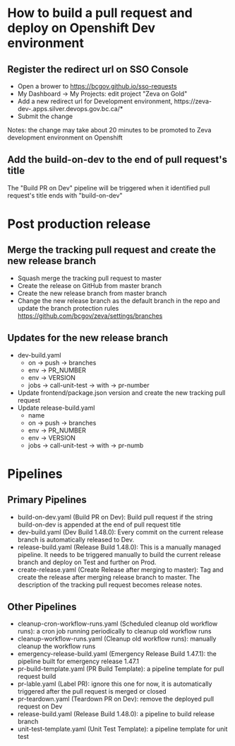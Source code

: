 # How to build a pull request and deploy on Openshift Dev environment

## Register the redirect url on SSO Console

* Open a brower to https://bcgov.github.io/sso-requests
* My Dashboard -> My Projects: edit project "Zeva on Gold"
* Add a new redirect url for Development environment, https://zeva-dev-<pr number>.apps.silver.devops.gov.bc.ca/*
* Submit the change

Notes: the change may take about 20 minutes to be promoted to Zeva development environment on Openshift

## Add the build-on-dev to the end of pull request's title

The "Build PR on Dev" pipeline will be triggered when it identified pull request's title ends with "build-on-dev"

# Post production release

## Merge the tracking pull request and create the new release branch

* Squash merge the tracking pull request to master
* Create the release on GitHub from master branch
* Create the new release branch from master branch
* Change the new release branch as the default branch in the repo and update the branch protection rules https://github.com/bcgov/zeva/settings/branches

## Updates for the new release branch

* dev-build.yaml 
  * on -> push -> branches
  * env -> PR_NUMBER
  * env -> VERSION
  * jobs -> call-unit-test -> with -> pr-number
* Update frontend/package.json version and create the new tracking pull request
* Update release-build.yaml
  * name
  * on -> push -> branches
  * env -> PR_NUMBER
  * env -> VERSION
  * jobs -> call-unit-test -> with -> pr-numb

# Pipelines

## Primary Pipelines

* build-on-dev.yaml (Build PR on Dev): Build pull request if the string build-on-dev is appended at the end of pull request title
* dev-build.yaml (Dev Build 1.48.0): Every commit on the current release branch is automatically released to Dev.
* release-build.yaml (Release Build 1.48.0): This is a manually managed pipeline. It needs to be triggered manually to build the current release branch and deploy on Test and further on Prod.
* create-release.yaml (Create Release after merging to master): Tag and create the release after merging release branch to master. The description of the tracking pull request becomes release notes.

## Other Pipelines

* cleanup-cron-workflow-runs.yaml (Scheduled cleanup old workflow runs): a cron job running periodically to cleanup old workflow runs
* cleanup-workflow-runs.yaml (Cleanup old workflow runs): manually cleanup the workflow runs
* emergency-release-build.yaml (Emergency Release Build 1.47.1): the pipeline built for emergency release 1.47.1
* pr-build-template.yaml (PR Build Template): a pipeline template for pull request build
* pr-lable.yaml (Label PR): ignore this one for now, it is automatically triggered after the pull request is merged or closed
* pr-teardown.yaml (Teardown PR on Dev): remove the deployed pull request on Dev
* release-build.yaml (Release Build 1.48.0): a pipeline to build release branch
* unit-test-template.yaml (Unit Test Template): a pipeline template for unit test
